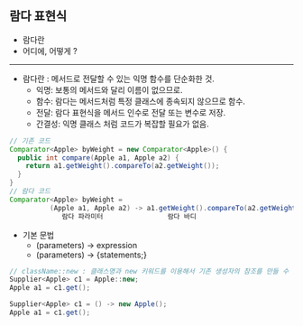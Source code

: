 ## 람다 표현식

* 람다란
* 어디에, 어떻게 ?
---
* 람다란 : 메서드로 전달할 수 있는 익명 함수를 단순화한 것.
  * 익명: 보통의 메서드와 달리 이름이 없으므로.
  * 함수: 람다는 메서드처럼 특정 클래스에 종속되지 않으므로 함수.
  * 전달: 람다 표현식을 메서드 인수로 전달 또는 변수로 저장.
  * 간결성: 익명 클래스 처럼 코드가 복잡할 필요가 없음.
~~~java
// 기존 코드
Comparator<Apple> byWeight = new Comparator<Apple>() {
  public int compare(Apple a1, Apple a2) {
    return a1.getWeight().compareTo(a2.getWeight());
  }
}
// 람다 코드
Comparator<Apple> byWeight =
          (Apple a1, Apple a2) -> a1.getWeight().compareTo(a2.getWeight());
             람다 파라미터                람다 바디
~~~
* 기본 문법
  * (parameters) -> expression
  * (parameters) -> {statements;}

~~~java
// className::new : 클래스명과 new 키워드를 이용해서 기존 생성자의 참조를 만들 수 있다.
Supplier<Apple> c1 = Apple::new;
Apple a1 = c1.get();

Supplier<Apple> c1 = () -> new Apple();
Apple a1 = c1.get();
~~~
